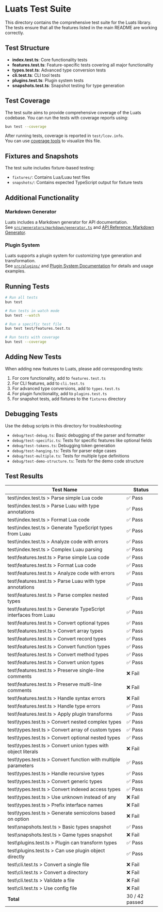 # Luats Test Suite

This directory contains the comprehensive test suite for the Luats library. The tests ensure that all the features listed in the main README are working correctly.

## Test Structure

- **index.test.ts**: Core functionality tests
- **features.test.ts**: Feature-specific tests covering all major functionality
- **types.test.ts**: Advanced type conversion tests
- **cli.test.ts**: CLI tool tests
- **plugins.test.ts**: Plugin system tests
- **snapshots.test.ts**: Snapshot testing for type generation

## Test Coverage

The test suite aims to provide comprehensive coverage of the Luats codebase. You can run the tests with coverage reports using:

```bash
bun test --coverage
```

After running tests, coverage is reported in `test/lcov.info`.  
You can use [coverage tools](https://github.com/bcoe/nyc) to visualize this file.

## Fixtures and Snapshots

The test suite includes fixture-based testing:

- `fixtures/`: Contains Lua/Luau test files
- `snapshots/`: Contains expected TypeScript output for fixture tests

## Additional Functionality

### Markdown Generator

Luats includes a Markdown generator for API documentation.  
See [`src/generators/markdown/generator.ts`](../src/generators/markdown/generator.ts) and [API Reference: Markdown Generator](../docs/api-reference.md).

### Plugin System

Luats supports a plugin system for customizing type generation and transformation.  
See [`src/plugins/`](../src/plugins/) and [Plugin System Documentation](../docs/plugins.md) for details and usage examples.

## Running Tests

```bash
# Run all tests
bun test

# Run tests in watch mode
bun test --watch

# Run a specific test file
bun test test/features.test.ts

# Run tests with coverage
bun test --coverage
```

## Adding New Tests

When adding new features to Luats, please add corresponding tests:

1. For core functionality, add to `features.test.ts`
2. For CLI features, add to `cli.test.ts`
3. For advanced type conversions, add to `types.test.ts`
4. For plugin functionality, add to `plugins.test.ts`
5. For snapshot tests, add fixtures to the `fixtures` directory

## Debugging Tests

Use the debug scripts in this directory for troubleshooting:

- `debug/test-debug.ts`: Basic debugging of the parser and formatter
- `debug/test-specific.ts`: Tests for specific features like optional fields
- `debug/test-tokens.ts`: Debugging token generation
- `debug/test-hanging.ts`: Tests for parser edge cases
- `debug/test-multiple.ts`: Tests for multiple type definitions
- `debug/test-demo-structure.ts`: Tests for the demo code structure



<!-- TEST_RESULTS_START -->
## Test Results

| Test Name | Status |
|-----------|--------|
| test\index.test.ts > Parse simple Lua code | ✅ Pass |
| test\index.test.ts > Parse Luau with type annotations | ✅ Pass |
| test\index.test.ts > Format Lua code | ✅ Pass |
| test\index.test.ts > Generate TypeScript types from Luau | ✅ Pass |
| test\index.test.ts > Analyze code with errors | ✅ Pass |
| test\index.test.ts > Complex Luau parsing | ✅ Pass |
| test\features.test.ts > Parse simple Lua code | ✅ Pass |
| test\features.test.ts > Format Lua code | ✅ Pass |
| test\features.test.ts > Analyze code with errors | ✅ Pass |
| test\features.test.ts > Parse Luau with type annotations | ✅ Pass |
| test\features.test.ts > Parse complex nested types | ✅ Pass |
| test\features.test.ts > Generate TypeScript interfaces from Luau | ✅ Pass |
| test\features.test.ts > Convert optional types | ✅ Pass |
| test\features.test.ts > Convert array types | ✅ Pass |
| test\features.test.ts > Convert record types | ✅ Pass |
| test\features.test.ts > Convert function types | ✅ Pass |
| test\features.test.ts > Convert method types | ✅ Pass |
| test\features.test.ts > Convert union types | ✅ Pass |
| test\features.test.ts > Preserve single-line comments | ❌ Fail |
| test\features.test.ts > Preserve multi-line comments | ❌ Fail |
| test\features.test.ts > Handle syntax errors | ❌ Fail |
| test\features.test.ts > Handle type errors | ✅ Pass |
| test\features.test.ts > Apply plugin transforms | ✅ Pass |
| test\types.test.ts > Convert nested complex types | ✅ Pass |
| test\types.test.ts > Convert array of custom types | ✅ Pass |
| test\types.test.ts > Convert optional nested types | ✅ Pass |
| test\types.test.ts > Convert union types with object literals | ❌ Fail |
| test\types.test.ts > Convert function with multiple parameters | ✅ Pass |
| test\types.test.ts > Handle recursive types | ✅ Pass |
| test\types.test.ts > Convert generic types | ✅ Pass |
| test\types.test.ts > Convert indexed access types | ✅ Pass |
| test\types.test.ts > Use unknown instead of any | ❌ Fail |
| test\types.test.ts > Prefix interface names | ❌ Fail |
| test\types.test.ts > Generate semicolons based on option | ❌ Fail |
| test\snapshots.test.ts > Basic types snapshot | ✅ Pass |
| test\snapshots.test.ts > Game types snapshot | ❌ Fail |
| test\plugins.test.ts > Plugin can transform types | ✅ Pass |
| test\plugins.test.ts > Can use plugin object directly | ✅ Pass |
| test\cli.test.ts > Convert a single file | ❌ Fail |
| test\cli.test.ts > Convert a directory | ❌ Fail |
| test\cli.test.ts > Validate a file | ❌ Fail |
| test\cli.test.ts > Use config file | ❌ Fail |
| **Total** | 30 / 42 passed |
<!-- TEST_RESULTS_END -->
